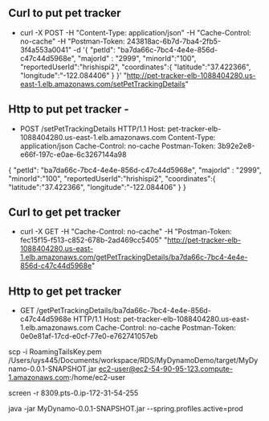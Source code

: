 ## Curl to put pet tracker

* curl -X POST -H "Content-Type: application/json" -H "Cache-Control: no-cache" -H "Postman-Token: 243818ac-6b7d-7ba4-2fb5-3f4a553a0041" -d '{
    "petId": "ba7da66c-7bc4-4e4e-856d-c47c44d5968e",
    "majorId" : "2999",
    "minorId":"100",
    "reportedUserId":"hrishispi2",
    "coordinates":{
    	"latitude":"37.422366",
    	"longitude":"-122.084406"
    }
}' "http://pet-tracker-elb-1088404280.us-east-1.elb.amazonaws.com/setPetTrackingDetails"

## Http to put pet tracker - 

* POST /setPetTrackingDetails HTTP/1.1
Host: pet-tracker-elb-1088404280.us-east-1.elb.amazonaws.com
Content-Type: application/json
Cache-Control: no-cache
Postman-Token: 3b92e2e8-e66f-197c-e0ae-6c3267144a98

{
    "petId": "ba7da66c-7bc4-4e4e-856d-c47c44d5968e",
    "majorId" : "2999",
    "minorId":"100",
    "reportedUserId":"hrishispi2",
    "coordinates":{
    	"latitude":"37.422366",
    	"longitude":"-122.084406"
    }
}

## Curl to get pet tracker

*   curl -X GET -H "Cache-Control: no-cache" -H "Postman-Token: fec15f15-f513-c852-678b-2ad469cc5405" "http://pet-tracker-elb-1088404280.us-east-1.elb.amazonaws.com/getPetTrackingDetails/ba7da66c-7bc4-4e4e-856d-c47c44d5968e"

## Http to get pet tracker 

*   GET /getPetTrackingDetails/ba7da66c-7bc4-4e4e-856d-c47c44d5968e HTTP/1.1
Host: pet-tracker-elb-1088404280.us-east-1.elb.amazonaws.com
Cache-Control: no-cache
Postman-Token: 0e0e81af-17cd-e0cf-77e0-e762741057eb


scp -i RoamingTailsKey.pem /Users/uys445/Documents/workspace/RDS/MyDynamoDemo/target/MyDynamo-0.0.1-SNAPSHOT.jar ec2-user@ec2-54-90-95-123.compute-1.amazonaws.com:/home/ec2-user

screen -r 8309.pts-0.ip-172-31-54-255

java -jar MyDynamo-0.0.1-SNAPSHOT.jar --spring.profiles.active=prod
